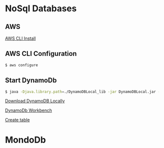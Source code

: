 
# NoSql Databases

## AWS


[AWS CLI Install](https://docs.aws.amazon.com/amazondynamodb/latest/developerguide/Tools.CLI.html)


## AWS CLI Configuration

```sh
$ aws configure

```

## Start DynamoDb

```sh
$ java -Djava.library.path=./DynamoDBLocal_lib -jar DynamoDBLocal.jar -sharedDbjava
```

[Download DynamoDB Locally](https://docs.aws.amazon.com/amazondynamodb/latest/developerguide/DynamoDBLocal.DownloadingAndRunning.html)


[DynamoDb Workbench](https://docs.aws.amazon.com/amazondynamodb/latest/developerguide/workbench.settingup.html)

[Create table](https://docs.aws.amazon.com/amazondynamodb/latest/developerguide/getting-started-step-1.html)




# MondoDb

